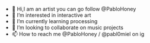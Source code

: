 - 👋 Hi,I am an artist you can go follow @PabloHoney  
- 👀 I’m interested in interactive art 
- 🌱 I’m currently learning processing
- 💞️ I’m looking to collaborate on music projects 
- 📫 How to reach me @PabloHoney / @pabl0miel on ig

<!---
PabloEscobart/PabloEscobart is a ✨ special ✨ repository because its `README.md` (this file) appears on your GitHub profile.
You can click the Preview link to take a look at your changes.
--->
